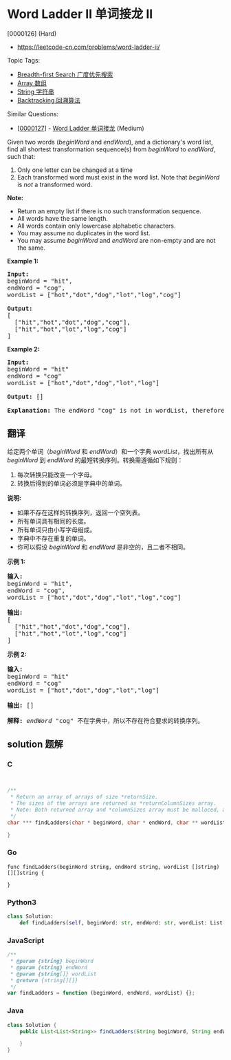 # Word Ladder II 单词接龙 II

[0000126] (Hard)

- https://leetcode-cn.com/problems/word-ladder-ii/

Topic Tags:

- [Breadth-first Search 广度优先搜索](https://leetcode-cn.com/tag/breadth-first-search/)
- [Array 数组](https://leetcode-cn.com/tag/array/)
- [String 字符串](https://leetcode-cn.com/tag/string/)
- [Backtracking 回溯算法](https://leetcode-cn.com/tag/backtracking/)

Similar Questions:

- [[0000127](https://leetcode-cn.com/problems/word-ladder/)] - [Word Ladder 单词接龙](./0000127.word-ladder.md) (Medium)

Given two words (_beginWord_ and _endWord_), and a dictionary's word list, find all shortest transformation sequence(s) from _beginWord_ to _endWord_, such that:

1.  Only one letter can be changed at a time
2.  Each transformed word must exist in the word list. Note that _beginWord_ is _not_ a transformed word.

**Note:**

- Return an empty list if there is no such transformation sequence.
- All words have the same length.
- All words contain only lowercase alphabetic characters.
- You may assume no duplicates in the word list.
- You may assume _beginWord_ and _endWord_ are non-empty and are not the same.

**Example 1:**

<pre><strong>Input:</strong>
beginWord = "hit",
endWord = "cog",
wordList = ["hot","dot","dog","lot","log","cog"]

<strong>Output:</strong>
[
  ["hit","hot","dot","dog","cog"],
&nbsp; ["hit","hot","lot","log","cog"]
]
</pre>

**Example 2:**

<pre><strong>Input:</strong>
beginWord = "hit"
endWord = "cog"
wordList = ["hot","dot","dog","lot","log"]

<strong>Output: </strong>[]

<strong>Explanation:</strong>&nbsp;The endWord "cog" is not in wordList, therefore no possible<strong>&nbsp;</strong>transformation.
</pre>

## 翻译

给定两个单词（_beginWord_ 和 _endWord_）和一个字典 _wordList_，找出所有从 _beginWord_ 到 _endWord_ 的最短转换序列。转换需遵循如下规则：

1.  每次转换只能改变一个字母。
2.  转换后得到的单词必须是字典中的单词。

**说明:**

- 如果不存在这样的转换序列，返回一个空列表。
- 所有单词具有相同的长度。
- 所有单词只由小写字母组成。
- 字典中不存在重复的单词。
- 你可以假设 _beginWord_ 和 _endWord_ 是非空的，且二者不相同。

**示例 1:**

<pre><strong>输入:</strong>
beginWord = "hit",
endWord = "cog",
wordList = ["hot","dot","dog","lot","log","cog"]

<strong>输出:</strong>
[
  ["hit","hot","dot","dog","cog"],
&nbsp; ["hit","hot","lot","log","cog"]
]
</pre>

**示例 2:**

<pre><strong>输入:</strong>
beginWord = "hit"
endWord = "cog"
wordList = ["hot","dot","dog","lot","log"]

<strong>输出: </strong>[]

<strong>解释:</strong>&nbsp;<em>endWord</em> "cog" 不在字典中，所以不存在符合要求的转换序列。</pre>

## solution 题解

### C

```c


/**
 * Return an array of arrays of size *returnSize.
 * The sizes of the arrays are returned as *returnColumnSizes array.
 * Note: Both returned array and *columnSizes array must be malloced, assume caller calls free().
 */
char *** findLadders(char * beginWord, char * endWord, char ** wordList, int wordListSize, int* returnSize, int** returnColumnSizes){

}


```

### Go

```golang
func findLadders(beginWord string, endWord string, wordList []string) [][]string {

}
```

### Python3

```python
class Solution:
    def findLadders(self, beginWord: str, endWord: str, wordList: List[str]) -> List[List[str]]:
```

### JavaScript

```javascript
/**
 * @param {string} beginWord
 * @param {string} endWord
 * @param {string[]} wordList
 * @return {string[][]}
 */
var findLadders = function (beginWord, endWord, wordList) {};
```

### Java

```java
class Solution {
    public List<List<String>> findLadders(String beginWord, String endWord, List<String> wordList) {

    }
}
```

